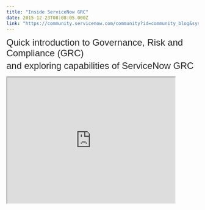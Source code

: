 ```yaml
---
title: "Inside ServiceNow GRC"
date: 2015-12-23T08:08:05.000Z
link: "https://community.servicenow.com/community?id=community_blog&sys_id=af1da2e5dbd0dbc01dcaf3231f96195c"
---
```

<h2 class="center" style="margin-bottom: 5px; font-family: Helvetica, Arial, sans-serif; font-weight: 400; font-size: 24px; color: rgba(0, 0, 0, 0.85098); margin-top: 5px; text-align: left;">Quick introduction to Governance, Risk and Compliance (GRC)</h2><h2 class="center" style="margin-bottom: 5px; font-family: Helvetica, Arial, sans-serif; font-weight: 400; font-size: 24px; color: rgba(0, 0, 0, 0.85098); margin-top: 5px; text-align: left;">and exploring capabilities of ServiceNow GRC</h2><p></p><p><iframe src="https://youtube.com/embed/blI1F0erU8w" width="440" height="330"/></p>